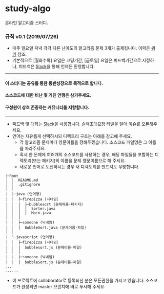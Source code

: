 # study-algo
온라인 알고리즘 스터디.

### 규칙 v0.1 (2019/07/26)
- 매주 일요일 저녁 각각 다른 난이도의 알고리즘 문제 3개가 출제됩니다. 이력은 [위키](https://github.com/hooni24/study-algo/wiki) 참조.
- 기본적으로 [월화수목] 요일은 코딩기간, [금토일] 요일은 피드백기간으로 지정하나, 피드백은 [Slack](https://slack.com)을 통해 언제든 환영합니다.

---

#### 이 스터디는 공유를 통한 동반성장으로 목적으로 합니다.
#### 소스코드에 대한 비난 및 거친 언행은 삼가주세요.
#### 구성원이 상호 존중하는 커뮤니티를 지향합니다.

---

- 피드백 및 대화는 [Slack](https://slack.com)을 사용합니다. 슬랙초대요청 라벨을 달아 [이슈](https://github.com/hooni24/study-algo/issues)를 오픈해주세요.
- 언어는 자유롭게 선택하시되 디렉토리 구조는 아래를 참고해 주세요.
  - 각 알고리즘 문제마다 영문이름을 정해두겠습니다. 소스코드 파일명은 그 이름을 따라주세요. 
  - 혹시 한 문제에 여러개의 소스코드를 사용하는 경우, 해당 파일들을 포함하는 디렉토리(또는 패키지)의 이름을 문제 영문이름으로 해 주세요.
  - 새로운 언어로 도전하시는 경우 새 디렉토리를 만드셔도 무방합니다.
```
├─Root
│  │  README.md
│  │  .gitignore
│  │
│  ├─java (언어명)
│  │  ├─firepizza (닉네임)
│  │  │  ├─bubblesort (문제이름-패키지)
│  │  │  │  Sorter.java
│  │  │  │  Main.java
│  │  │
│  │  ├─someone (닉네임)
│  │  │  BubbleSort.java (문제이름-파일)
│  │
│  └─javascript (언어명)
│  │  ├─firepizza (닉네임)
│  │  │  bubblesort.js (문제이름-파일)
│  │  │
│  │  ├─someone (닉네임)
│  │  │  bubbleSort.js (문제이름-파일)
...
......
```

- 이 프로젝트에 collaborator로 등록되신 분은 모든권한을 가지고 있습니다. 소스코드가 완성되면 master 브랜치에 바로 푸시해 주세요.

